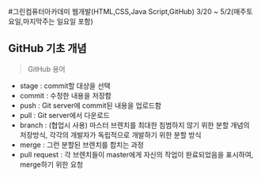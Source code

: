#그린컴퓨터아카데미 웹개발(HTML,CSS,Java Script,GitHub) 3/20 ~ 5/2(매주토요일,마지막주는 일요일 포함)

## GitHub 기초 개념

>GitHub 용어

- stage : commit할 대상을 선택
- commit : 수정한 내용을 저장함
- push : Git server에 commit된 내용을 업로드함
- pull : Git server에서 다운로드
- branch : (협업시 사용) 마스터 브렌치를 최대한 침범하지 않기 위한 분할 개념의 저장방식, 각각의 개발자가 독립적으로 개발하기 위한 분할 방식
- merge : 그런 분할된 브렌치를 합치는 과정
- pull request : 각 브렌치들이 master에게 자신의 작업이 완료되었음을 표시하여, merge하기 위한 요청

